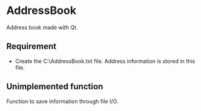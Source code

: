 # AddressBook

Address book made with Qt.

## Requirement
- Create the C:\AddressBook.txt file. Address information is stored in this file.

## Unimplemented function

Function to save information through file I/O.
